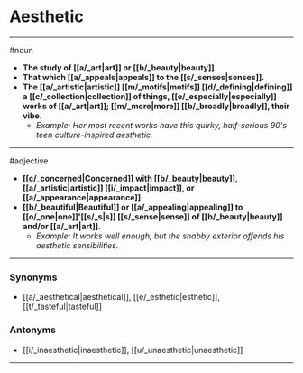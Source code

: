 # Aesthetic
---
#noun
- **The study of [[a/_art|art]] or [[b/_beauty|beauty]].**
- **That which [[a/_appeals|appeals]] to the [[s/_senses|senses]].**
- **The [[a/_artistic|artistic]] [[m/_motifs|motifs]] [[d/_defining|defining]] a [[c/_collection|collection]] of things, [[e/_especially|especially]] works of [[a/_art|art]]; [[m/_more|more]] [[b/_broadly|broadly]], their vibe.**
	- _Example: Her most recent works have this quirky, half-serious 90's teen culture-inspired aesthetic._
---
#adjective
- **[[c/_concerned|Concerned]] with [[b/_beauty|beauty]], [[a/_artistic|artistic]] [[i/_impact|impact]], or [[a/_appearance|appearance]].**
- **[[b/_beautiful|Beautiful]] or [[a/_appealing|appealing]] to [[o/_one|one]]'[[s/_s|s]] [[s/_sense|sense]] of [[b/_beauty|beauty]] and/or [[a/_art|art]].**
	- _Example: It works well enough, but the shabby exterior offends his aesthetic sensibilities._
---
### Synonyms
- [[a/_aesthetical|aesthetical]], [[e/_esthetic|esthetic]], [[t/_tasteful|tasteful]]
### Antonyms
- [[i/_inaesthetic|inaesthetic]], [[u/_unaesthetic|unaesthetic]]
---
